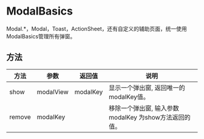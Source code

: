 # ModalBasics

Modal.*，Modal，Toast，ActionSheet，还有自定义的辅助页面，统一使用ModalBasics管理所有弹窗。

## 方法
| 方法 | 参数 | 返回值 | 说明 |
|---|---|---|---|
| show | modalView | modalKey | 显示一个弹出窗,  返回唯一的modalKey值。
| remove | modalKey |  | 移除一个弹出窗, 输入参数 modalKey 为show方法返回的值。
